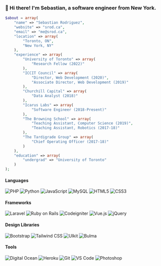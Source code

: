 ### 👋 Hi there! I'm Sebastian, a software engineer from New York.

```php
$about = array(
    "name" => "Sebastian Rodriguez",
    "website" => "srod.ca",
    "email" => "me@srod.ca",
    "location" => array(
        "Toronto, ON",
        "New York, NY"
    ),
    "experience" => array(
        "University of Toronto" => array(
            "Research Fellow (2022)"
        ),
        "ICCIT Council" => array(
            "Director, Web Development (2020)",
            "Associate Director, Web Development (2019)"
        ),
        "Churchill Capital" => array(
            "Data Analyst (2018)"
        ),
        "Icarus Labs" => array(
            "Software Engineer (2018-Present)"
        ),
        "The Browning School" => array(
            "Teaching Assistant, Computer Science (2019)",
            "Teaching Assistant, Robotics (2017-18)"
        ),
        "The Tardigrade Group" => array(
            "Chief Operating Officer (2017-18)"
        )
    ),
    "education" => array(
        "undergrad" => "University of Toronto"
    )
);
```

#### Languages 
![PHP](https://img.shields.io/badge/-PHP-777BB4?style=flat&logo=php&logoColor=white)
![Python](https://img.shields.io/badge/-Python-3776AB?style=flat&logo=python&logoColor=white)
![JavaScript](https://img.shields.io/badge/-JavaScript-black?style=flat&logo=javascript)
![MySQL](https://img.shields.io/badge/-MySQL-4479A1?style=flat&logo=mysql&logoColor=white)
![HTML5](https://img.shields.io/badge/-HTML5-E34F26?style=flat&logo=html5&logoColor=white)
![CSS3](https://img.shields.io/badge/-CSS3-1572B6?style=flat&logo=css3)

#### Frameworks 
![Laravel](https://img.shields.io/badge/-Laravel-FF2D20?style=flat&logo=laravel&logoColor=white)
![Ruby on Rails](https://img.shields.io/badge/-Rails-CC0000?style=flat&logo=ruby%20on%20rails&logoColor=white)
![Codeigniter](https://img.shields.io/badge/-Codeigniter-EE4623?style=flat&logo=codeigniter&logoColor=white)
![Vue.js](https://img.shields.io/badge/-Vue.js-3fb982?style=flat&logo=vue.js&logoColor=white)
![jQuery](https://img.shields.io/badge/-jQuery-0769AD?style=flat&logo=jquery)

#### Design Libraries 
![Bootstrap](https://img.shields.io/badge/-Bootstrap-563D7C?style=flat&logo=bootstrap)
![Tailwind CSS](https://img.shields.io/badge/-Tailwind-38B2AC?style=flat&logo=tailwind%20css&logoColor=white)
![UIkit](https://img.shields.io/badge/-UIkit-2396F3?style=flat&logo=uikit&logoColor=white)
![Bulma](https://img.shields.io/badge/-Bulma-00D1B2?style=flat&logo=bulma&logoColor=white)

#### Tools
![Digital Ocean](https://img.shields.io/badge/Digital%20Ocean-0080FF?style=flat&logo=digitalocean&logoColor=white)
![Heroku](https://img.shields.io/badge/-Heroku-430098?style=flat&logo=heroku)
![Git](https://img.shields.io/badge/-Git-F05032?style=flat&logo=git&logoColor=white)
![VS Code](https://img.shields.io/badge/-VS%20Code-007ACC?style=flat&logo=visual%20studio%20code&logoColor=white)
![Photoshop](https://img.shields.io/badge/-Photoshop-0753a4?style=flat&logo=adobe%20photoshop&logoColor=white)

<!--
**seb646/seb646** is a ✨ _special_ ✨ repository because its `README.md` (this file) appears on your GitHub profile.

Here are some ideas to get you started:

- 🔭 I’m currently working on ...
- 🌱 I’m currently learning ...
- 👯 I’m looking to collaborate on ...
- 🤔 I’m looking for help with ...
- 💬 Ask me about ...
- 📫 How to reach me: ...
- 😄 Pronouns: ...
- ⚡ Fun fact: ...
-->

